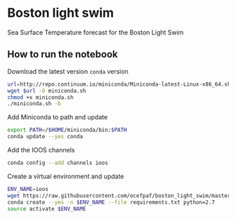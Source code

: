 # Boston light swim

Sea Surface Temperature forecast for the Boston Light Swim


## How to run the notebook

Download the latest version `conda` version

```bash
url=http://repo.continuum.io/miniconda/Miniconda-latest-Linux-x86_64.sh
wget $url -O miniconda.sh
chmod +x miniconda.sh
./miniconda.sh -b
```

Add Miniconda to path and update

```bash
export PATH=/$HOME/miniconda/bin:$PATH
conda update --yes conda
```

Add the IOOS channels
```bash
conda config --add channels ioos
```

Create a virtual environment and update

```bash
ENV_NAME=ioos
wget https://raw.githubusercontent.com/ocefpaf/boston_light_swim/master/requirements.txt
conda create --yes -n $ENV_NAME --file requirements.txt python=2.7
source activate $ENV_NAME
```
